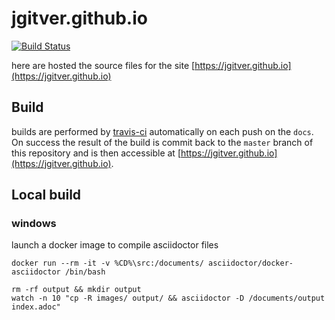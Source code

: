 # jgitver.github.io

[![Build Status](https://travis-ci.org/jgitver/jgitver.github.io.svg?branch=docs)](https://travis-ci.org/jgitver/jgitver.github.io)

here are hosted the source files for the site [https://jgitver.github.io](https://jgitver.github.io)

## Build

builds are performed by [travis-ci](https://travis-ci.org/jgitver/jgitver.github.io) automatically on each push on the `docs`.
On success the result of the build is commit back to the `master` branch of this repository and is then accessible at [https://jgitver.github.io](https://jgitver.github.io). 


## Local build

### windows

launch a docker image to compile asciidoctor files
```
docker run --rm -it -v %CD%\src:/documents/ asciidoctor/docker-asciidoctor /bin/bash  
```

```
rm -rf output && mkdir output 
watch -n 10 "cp -R images/ output/ && asciidoctor -D /documents/output index.adoc"
```
